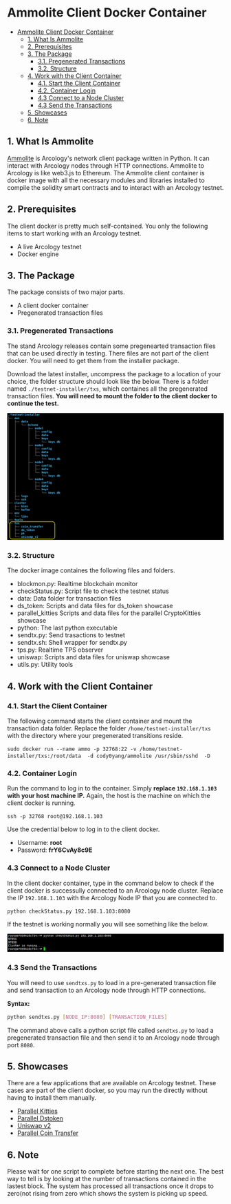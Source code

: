 # Ammolite Client Docker Container

- [Ammolite Client Docker Container](#ammolite-client-docker-container)
  - [1. What Is Ammolite](#1-what-is-ammolite)
  - [2. Prerequisites](#2-prerequisites)
  - [3. The Package](#3-the-package)
    - [3.1.  Pregenerated Transactions](#31--pregenerated-transactions)
    - [3.2. Structure](#32-structure)
  - [4.  Work with the Client Container](#4--work-with-the-client-container)
    - [4.1. Start the Client Container](#41-start-the-client-container)
    - [4.2. Container Login](#42-container-login)
    - [4.3 Connect to a Node Cluster](#43-connect-to-a-node-cluster)
    - [4.3 Send the Transactions](#43-send-the-transactions)
  - [5. Showcases](#5-showcases)
  - [6. Note](#6-note)

## 1. What Is Ammolite

[Ammolite](https://github.com/arcology-network/ammolite) is Arcology's network client package written in Python. It can interact with Arcology nodes through HTTP connections. Ammolite to Arcology is like web3.js to Ethereum. The Ammolite client container is docker image with all the necessary modules and libraries installed to compile the solidity smart contracts and to interact with an Arcology testnet.

## 2. Prerequisites

The client docker is pretty much self-contained. You only the following items to start working with an Arcology testnet.

- A live Arcology testnet
- Docker engine

## 3. The Package

The package consists of two major parts.

- A client docker container
- Pregenerated transaction files

### 3.1.  Pregenerated Transactions

The stand Arcology releases contain some pregenearted transaction files that can be used directly in testing. There files are not part of the client docker. You will need to get them from the installer package.

Download the latest installer, uncompress the package to a location of your choice, the folder structure should look like the below. There is a folder named `./testnet-installer/txs`, which containes all the pregenerated transaction files. **You will need to mount the folder to the client docker to continue the test.**

![alt text](./img/tx-location.png)

### 3.2. Structure

The docker image containes the following files and folders.

- blockmon.py: Realtime blockchain monitor
- checkStatus.py: Script file to check the testnet status
- data: Data folder for transaction files
- ds_token: Scripts and data files for ds_token showcase  
- parallel_kitties Scripts and data files for the parallel CryptoKitties showcase  
- python: The last python executable
- sendtx.py: Send trasactions to testnet 
- sendtx.sh: Shell wrapper for sendtx.py
- tps.py: Realtime TPS observer
- uniswap: Scripts and data files for uniswap showcase  
- utils.py: Utility tools

## 4.  Work with the Client Container

### 4.1. Start the Client Container

The following command starts the client container and mount the transaction data folder. Replace the folder `/home/testnet-installer/txs` with the directory where your pregenerated transitions reside.

```shell
sudo docker run --name ammo -p 32768:22 -v /home/testnet-installer/txs:/root/data  -d cody0yang/ammolite /usr/sbin/sshd  -D
```

### 4.2. Container Login

Run the command to log in to the container. Simply **replace `192.168.1.103` with your host machine IP.**  Again, the host is the machine on which the client docker is running.

```shell
ssh -p 32768 root@192.168.1.103
```

Use the credential below to log in to the client docker.

- Username:   **root**
- Password:   **frY6CvAy8c9E**

### 4.3 Connect to a Node Cluster

In the client docker container, type in the command below to check if the client docker is successully connected to an Arcology node cluster. Replace the IP `192.168.1.103` with the Arcology Node IP that you are connected to.

```shell
python checkStatus.py 192.168.1.103:8080
```

If the testnet is working normally you will see something like the below.

![alt text](./img/checkstatus.png)

### 4.3 Send the Transactions

You will need to use `sendtxs.py` to load in a pre-generated transaction file and send transaction to an Arcology node through HTTP connections.

**Syntax:**

```sh
python sendtxs.py [NODE_IP:8080] [TRANSACTION_FILES]
```

The command above calls a python script file called `sendtxs.py` to load a pregenerated transaction file and then send it to an Arcology node through port `8080`.

## 5. Showcases

There are a few applications that are available on Arcology testnet. These cases are part of the client docker, so you may run the directly without having to install them manually.

- [Parallel Kitties](https://github.com/arcology-network/parallel-kitties/blob/master/parallel-kitties-test-scripts.md)
- [Parallel Dstoken](https://github.com/arcology-network/parallel-dstoken/blob/master/parallel-dstoken-test-scripts.md)
- [Uniswap v2](https://github.com/arcology-network/uniswap-testing/blob/master/uniswap-v2-test-scripts.md)
- [Parallel Coin Transfer](./parallel-coin-transfer.md)

## 6. Note

Please wait for one script to complete before starting the next one. The best way to tell is by looking at the number of transactions contained in the lastest block. The system has processed all transactions once it drops to zero(not rising from zero which shows the system is picking up speed.